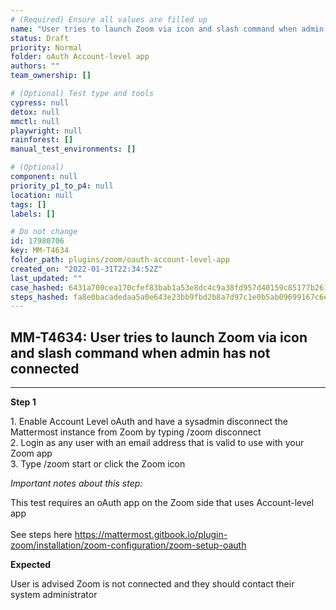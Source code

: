 ```yaml
---
# (Required) Ensure all values are filled up
name: "User tries to launch Zoom via icon and slash command when admin has not connected"
status: Draft
priority: Normal
folder: oAuth Account-level app
authors: ""
team_ownership: []

# (Optional) Test type and tools
cypress: null
detox: null
mmctl: null
playwright: null
rainforest: []
manual_test_environments: []

# (Optional)
component: null
priority_p1_to_p4: null
location: null
tags: []
labels: []

# Do not change
id: 17980706
key: MM-T4634
folder_path: plugins/zoom/oauth-account-level-app
created_on: "2022-01-31T22:34:52Z"
last_updated: ""
case_hashed: 6431a700cea170cfef83bab1a53e8dc4c9a38fd957d40159c85177b26151ff80b85edc304772f0d2fede3b93a29083ca
steps_hashed: fa8e0bacadedaa5a0e643e23bb9fbd2b8a7d97c1e0b5ab09699167c6e8bc5072e51bbf2d159bc3f5217f1e3c3156a536
---
```


## MM-T4634: User tries to launch Zoom via icon and slash command when admin has not connected

---

**Step 1**

1\. Enable Account Level oAuth and have a sysadmin disconnect the Mattermost instance from Zoom by typing /zoom disconnect\
2\. Login as any user with an email address that is valid to use with your Zoom app\
3\. Type /zoom start or click the Zoom icon

_Important notes about this step:_

This test requires an oAuth app on the Zoom side that uses Account-level app\
\
See steps here <https://mattermost.gitbook.io/plugin-zoom/installation/zoom-configuration/zoom-setup-oauth>

**Expected**

User is advised Zoom is not connected and they should contact their system administrator
